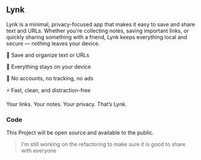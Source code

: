 ## Lynk

Lynk is a minimal, privacy-focused app that makes it easy to save and share text and URLs. Whether you're collecting notes, saving important links, or quickly sharing something with a friend, Lynk keeps everything local and secure — nothing leaves your device.

📎 Save and organize text or URLs

🔐 Everything stays on your device

🚫 No accounts, no tracking, no ads

⚡️ Fast, clean, and distraction-free

Your links. Your notes. Your privacy.
That’s Lynk.

### Code

This Project will be open source and available to the public.

> I'm still working on the refactoring to make sure it is good to share with everyone
